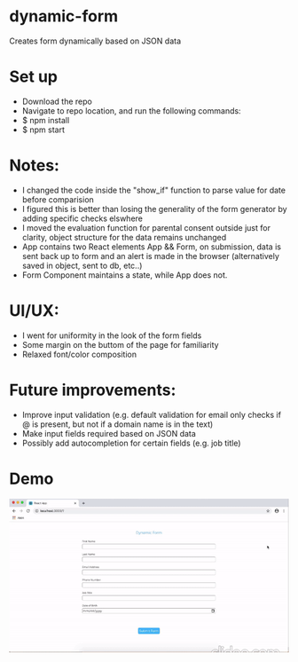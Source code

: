 # dynamic-form
Creates form dynamically based on JSON data

# Set up
- Download the repo
- Navigate to repo location, and run the following commands:
- $ npm install
- $ npm start

# Notes:
- I changed the code inside the "show_if" function to parse value for date before comparision
- I figured this is better than losing the generality of the form generator by adding specific checks elswhere
- I moved the evaluation function for parental consent outside just for clarity, object structure for the data remains unchanged
- App contains two React elements App && Form, on submission, data is sent back up to form and an alert is made in the browser         (alternatively saved in object, sent to db, etc..)
- Form Component maintains a state, while App does not.  

# UI/UX:
 - I went for uniformity in the look of the form fields
 - Some margin on the buttom of the page for familiarity
 - Relaxed font/color composition 
  
# Future improvements:
 - Improve input validation (e.g. default validation for email only checks if @ is present, but not if a domain name is in the text)
 - Make input fields required based on JSON data
 - Possibly add autocompletion for certain fields (e.g. job title)
 
# Demo
![](demo/demo.gif)
